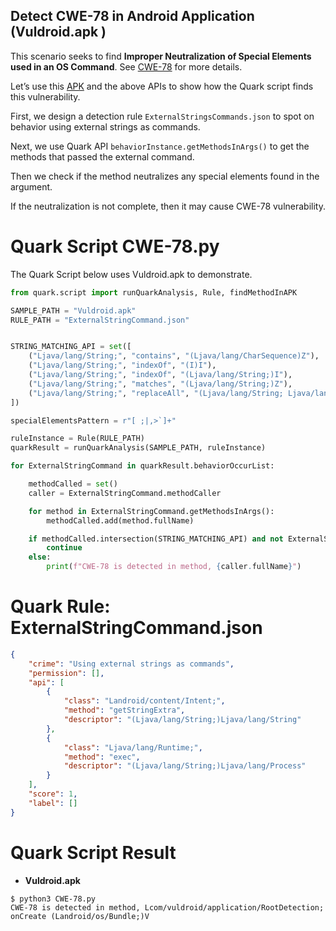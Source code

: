 Detect CWE-78 in Android Application (Vuldroid.apk )
-----------------------------------------------------------------------
This scenario seeks to find **Improper Neutralization of Special Elements used in an OS Command**. See [CWE-78](https://cwe.mitre.org/data/definitions/78.html) for more details.

Let’s use this [APK](https://github.com/jaiswalakshansh/Vuldroid) and the above APIs to show how the Quark script finds this vulnerability.

First, we design a detection rule ``ExternalStringsCommands.json`` to spot on behavior using external strings as commands.

Next, we use Quark API ``behaviorInstance.getMethodsInArgs()`` to get the methods that passed the external command.

Then we check if the method neutralizes any special elements found in the argument.

If the neutralization is not complete, then it may cause CWE-78 vulnerability.


Quark Script CWE-78.py
=======================

The Quark Script below uses Vuldroid.apk to demonstrate.

``` python
from quark.script import runQuarkAnalysis, Rule, findMethodInAPK

SAMPLE_PATH = "Vuldroid.apk"
RULE_PATH = "ExternalStringCommand.json"


STRING_MATCHING_API = set([
    ("Ljava/lang/String;", "contains", "(Ljava/lang/CharSequence)Z"),
    ("Ljava/lang/String;", "indexOf", "(I)I"),
    ("Ljava/lang/String;", "indexOf", "(Ljava/lang/String;)I"),
    ("Ljava/lang/String;", "matches", "(Ljava/lang/String;)Z"),
    ("Ljava/lang/String;", "replaceAll", "(Ljava/lang/String; Ljava/lang/String;)Ljava/lang/String;")
])

specialElementsPattern = r"[ ;|,>`]+"

ruleInstance = Rule(RULE_PATH)
quarkResult = runQuarkAnalysis(SAMPLE_PATH, ruleInstance)

for ExternalStringCommand in quarkResult.behaviorOccurList:

    methodCalled = set()
    caller = ExternalStringCommand.methodCaller

    for method in ExternalStringCommand.getMethodsInArgs():
        methodCalled.add(method.fullName)

    if methodCalled.intersection(STRING_MATCHING_API) and not ExternalStringCommand.hasString(specialElementsPattern):
        continue
    else:
        print(f"CWE-78 is detected in method, {caller.fullName}")

```
                
Quark Rule: ExternalStringCommand.json
=========================================

```json
{
    "crime": "Using external strings as commands",
    "permission": [],
    "api": [
        {
            "class": "Landroid/content/Intent;",
            "method": "getStringExtra",
            "descriptor": "(Ljava/lang/String;)Ljava/lang/String"
        },
        {
            "class": "Ljava/lang/Runtime;",
            "method": "exec",
            "descriptor": "(Ljava/lang/String;)Ljava/lang/Process"
        }
    ],
    "score": 1,
    "label": []
}
```

Quark Script Result
======================
- **Vuldroid.apk**

```
$ python3 CWE-78.py
CWE-78 is detected in method, Lcom/vuldroid/application/RootDetection; onCreate (Landroid/os/Bundle;)V
```
